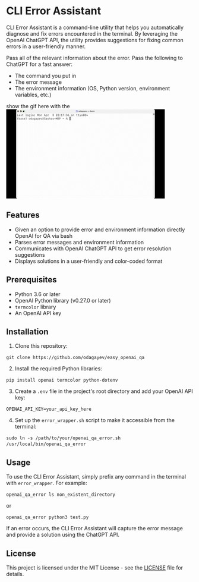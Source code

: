 # CLI Error Assistant

CLI Error Assistant is a command-line utility that helps you automatically diagnose and fix errors encountered in the terminal. By leveraging the OpenAI ChatGPT API, the utility provides suggestions for fixing common errors in a user-friendly manner.

Pass all of the relevant information about the error. Pass the following to ChatGPT for a fast answer:
- The command you put in
- The error message
- The environment information (OS, Python version, environment variables, etc.)

show the gif here with the 
![](https://github.com/odagayev/easy_openai_qa/blob/master/example_of_cli.gif)

## Features

- Given an option to provide error and environment information directly OpenAI for QA via bash
- Parses error messages and environment information
- Communicates with OpenAI ChatGPT API to get error resolution suggestions
- Displays solutions in a user-friendly and color-coded format

## Prerequisites

- Python 3.6 or later
- OpenAI Python library (v0.27.0 or later)
- `termcolor` library
- An OpenAI API key

## Installation

1. Clone this repository:

```
git clone https://github.com/odagayev/easy_openai_qa
```

2. Install the required Python libraries:

```
pip install openai termcolor python-dotenv
```

3. Create a `.env` file in the project's root directory and add your OpenAI API key:

```
OPENAI_API_KEY=your_api_key_here
```

4. Set up the `error_wrapper.sh` script to make it accessible from the terminal:

```
sudo ln -s /path/to/your/openai_qa_error.sh /usr/local/bin/openai_qa_error
```

## Usage

To use the CLI Error Assistant, simply prefix any command in the terminal with `error_wrapper`. For example:

```
openai_qa_error ls non_existent_directory
```
or 
```
openai_qa_error python3 test.py
```


If an error occurs, the CLI Error Assistant will capture the error message and provide a solution using the ChatGPT API.

## License

This project is licensed under the MIT License - see the [LICENSE](LICENSE) file for details. 
